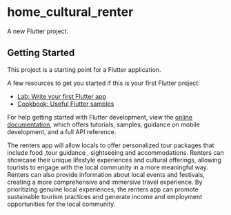 # home_cultural_renter

A new Flutter project.

## Getting Started

This project is a starting point for a Flutter application.

A few resources to get you started if this is your first Flutter project:

- [Lab: Write your first Flutter app](https://docs.flutter.dev/get-started/codelab)
- [Cookbook: Useful Flutter samples](https://docs.flutter.dev/cookbook)

For help getting started with Flutter development, view the
[online documentation](https://docs.flutter.dev/), which offers tutorials,
samples, guidance on mobile development, and a full API reference.

The renters app will allow locals to offer personalized tour packages that include food ,tour guidance , sightseeing and accommodations. Renters can showcase their unique lifestyle experiences and cultural offerings, allowing tourists to engage with the local community in a more meaningful way. 
Renters can also provide information about local events and festivals, creating a more comprehensive and immersive travel experience. 
By prioritizing genuine local experiences, the renters app can promote sustainable tourism practices and generate income and employment 
opportunities for the local community.
